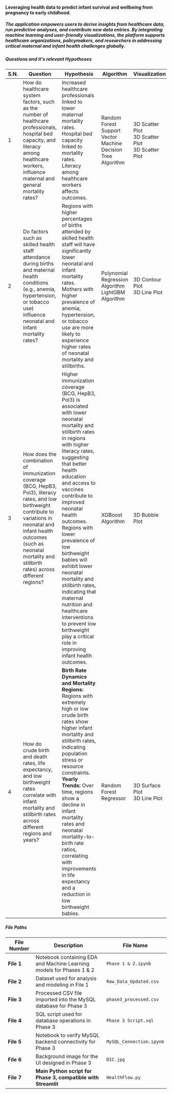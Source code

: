 #### Leveraging health data to predict infant survival and wellbeing from pregnancy to early childhood.
##### The application empowers users to derive insights from healthcare data, run predictive analyses, and contribute new data entries. By integrating machine learning and user-friendly visualizations, the platform supports healthcare organizations, policymakers, and researchers in addressing critical maternal and infant health challenges globally.

##### Questions and it's relevant Hypotheses

| S.N. | Question | Hypothesis | Algorithm | Visualization |
|------|-------------------------------------------------------------------------------------------------------------------------------------------------------------------------------------------------|----------------------------------------------------------------------------------------------------------------------------------------------------------------------------------------------------|-------------------------------|-----------------|
| 1 | How do healthcare system factors, such as the number of healthcare professionals, hospital bed capacity, and literacy among healthcare workers, influence maternal and general mortality rates? | Increased healthcare professionals linked to lower maternal mortality rates. <br> Hospital bed capacity linked to mortality rates. <br> Literacy among healthcare workers affects outcomes. | Random Forest <br> Support Vector Machine <br> Decision Tree Algorithm | 3D Scatter Plot <br> 3D Scatter Plot <br> 3D Scatter Plot |
| 2 | Do factors such as skilled health staff attendance during births and maternal health conditions (e.g., anemia, hypertension, or tobacco use) influence neonatal and infant mortality rates? | Regions with higher percentages of births attended by skilled health staff will have significantly lower neonatal and infant mortality rates. <br> Mothers with higher prevalence of anemia, hypertension, or tobacco use are more likely to experience higher rates of neonatal mortality and stillbirths. | Polynomial Regression Algorithm <br> LightGBM Algorithm | 3D Contour Plot <br> 3D Line Plot |
| 3 | How does the combination of immunization coverage (BCG, HepB3, Pol3), literacy rates, and low birthweight contribute to variations in neonatal and infant health outcomes (such as neonatal mortality and stillbirth rates) across different regions? | Higher immunization coverage (BCG, HepB3, Pol3) is associated with lower neonatal mortality and stillbirth rates in regions with higher literacy rates, suggesting that better health education and access to vaccines contribute to improved neonatal health outcomes. <br> Regions with lower prevalence of low birthweight babies will exhibit lower neonatal mortality and stillbirth rates, indicating that maternal nutrition and healthcare interventions to prevent low birthweight play a critical role in improving infant health outcomes. | XGBoost Algorithm | 3D Bubble Plot |
| 4 | How do crude birth and death rates, life expectancy, and low birthweight rates correlate with infant mortality and stillbirth rates across different regions and years? | **Birth Rate Dynamics and Mortality Regions:** Regions with extremely high or low crude birth rates show higher infant mortality and stillbirth rates, indicating population stress or resource constraints. <br> **Yearly Trends:** Over time, regions show a decline in infant mortality rates and neonatal mortality-to-birth rate ratios, correlating with improvements in life expectancy and a reduction in low birthweight babies. | Random Forest Regressor | 3D Surface Plot <br> 3D Line Plot |


##### File Paths

| File Number | Description | File Name |
|------------|--------------------------------------------------------------|----------------------------|
| **File 1** | Notebook containing EDA and Machine Learning models for Phases 1 & 2 | `Phase 1 & 2.ipynb` |
| **File 2** | Dataset used for analysis and modeling in File 1 | `Raw_Data_Updated.csv` |
| **File 3** | Processed CSV file imported into the MySQL database for Phase 3 | `phase3_processed.csv` |
| **File 4** | SQL script used for database operations in Phase 3 | `Phase 3 Script.sql` |
| **File 5** | Notebook to verify MySQL backend connectivity for Phase 3 | `MySQL_Connection.ipynb` |
| **File 6** | Background image for the UI designed in Phase 3 | `DIC.jpg` |
| **File 7** | **Main Python script for Phase 3, compatible with Streamlit** | `HealthFlow.py` |


